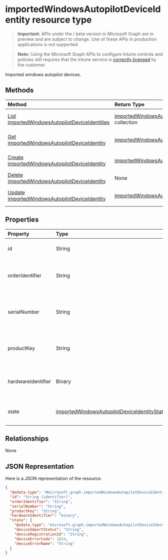 ﻿# importedWindowsAutopilotDeviceIdentity resource type

> **Important:** APIs under the / beta version in Microsoft Graph are in preview and are subject to change. Use of these APIs in production applications is not supported.

> **Note:** Using the Microsoft Graph APIs to configure Intune controls and policies still requires that the Intune service is [correctly licensed](https://go.microsoft.com/fwlink/?linkid=839381) by the customer.

Imported windows autopilot devices.
## Methods
|Method|Return Type|Description|
|:---|:---|:---|
|[List importedWindowsAutopilotDeviceIdentities](../api/intune_enrollment_importedwindowsautopilotdeviceidentity_list.md)|[importedWindowsAutopilotDeviceIdentity](../resources/intune_enrollment_importedwindowsautopilotdeviceidentity.md) collection|List properties and relationships of the [importedWindowsAutopilotDeviceIdentity](../resources/intune_enrollment_importedwindowsautopilotdeviceidentity.md) objects.|
|[Get importedWindowsAutopilotDeviceIdentity](../api/intune_enrollment_importedwindowsautopilotdeviceidentity_get.md)|[importedWindowsAutopilotDeviceIdentity](../resources/intune_enrollment_importedwindowsautopilotdeviceidentity.md)|Read properties and relationships of the [importedWindowsAutopilotDeviceIdentity](../resources/intune_enrollment_importedwindowsautopilotdeviceidentity.md) object.|
|[Create importedWindowsAutopilotDeviceIdentity](../api/intune_enrollment_importedwindowsautopilotdeviceidentity_create.md)|[importedWindowsAutopilotDeviceIdentity](../resources/intune_enrollment_importedwindowsautopilotdeviceidentity.md)|Create a new [importedWindowsAutopilotDeviceIdentity](../resources/intune_enrollment_importedwindowsautopilotdeviceidentity.md) object.|
|[Delete importedWindowsAutopilotDeviceIdentity](../api/intune_enrollment_importedwindowsautopilotdeviceidentity_delete.md)|None|Deletes a [importedWindowsAutopilotDeviceIdentity](../resources/intune_enrollment_importedwindowsautopilotdeviceidentity.md).|
|[Update importedWindowsAutopilotDeviceIdentity](../api/intune_enrollment_importedwindowsautopilotdeviceidentity_update.md)|[importedWindowsAutopilotDeviceIdentity](../resources/intune_enrollment_importedwindowsautopilotdeviceidentity.md)|Update the properties of a [importedWindowsAutopilotDeviceIdentity](../resources/intune_enrollment_importedwindowsautopilotdeviceidentity.md) object.|

## Properties
|Property|Type|Description|
|:---|:---|:---|
|id|String|The GUID for the object|
|orderIdentifier|String|Order Id of the Windows autopilot device.|
|serialNumber|String|Serial number of the Windows autopilot device.|
|productKey|String|Product Key of the Windows autopilot device.|
|hardwareIdentifier|Binary|Hardware Blob of the Windows autopilot device.|
|state|[importedWindowsAutopilotDeviceIdentityState](../resources/intune_enrollment_importedwindowsautopilotdeviceidentitystate.md)|Current state of the imported device.|

## Relationships
None
## JSON Representation
Here is a JSON representation of the resource.
<!-- {
  "blockType": "resource",
  "keyProperty": "id",
  "@odata.type": "microsoft.graph.importedWindowsAutopilotDeviceIdentity"
}
-->
``` json
{
  "@odata.type": "#microsoft.graph.importedWindowsAutopilotDeviceIdentity",
  "id": "String (identifier)",
  "orderIdentifier": "String",
  "serialNumber": "String",
  "productKey": "String",
  "hardwareIdentifier": "binary",
  "state": {
    "@odata.type": "microsoft.graph.importedWindowsAutopilotDeviceIdentityState",
    "deviceImportStatus": "String",
    "deviceRegistrationId": "String",
    "deviceErrorCode": 1024,
    "deviceErrorName": "String"
  }
}
```






